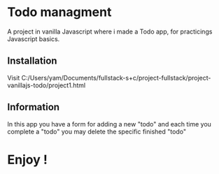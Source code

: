 # Todo managment   
A project in vanilla Javascript where i made a Todo app, for practicings Javascript basics.

## Installation
Visit C:/Users/yam/Documents/fullstack-s+c/project-fullstack/project-vanillajs-todo/project1.html

## Information
In this app you have a form for adding a new "todo" and each time you complete a "todo" you may delete the specific finished "todo"

# Enjoy !